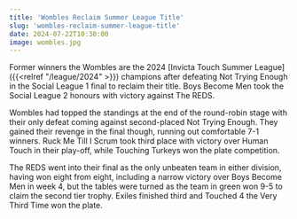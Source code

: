 ```yaml
---
title: 'Wombles Reclaim Summer League Title'
slug: 'wombles-reclaim-summer-league-title'
date: 2024-07-22T10:30:00
image: wombles.jpg
---
```

Former winners the Wombles are the 2024 [Invicta Touch Summer League]({{<relref "/league/2024" >}})
champions after defeating Not Trying Enough in the Social League 1 final to reclaim their title.
Boys Become Men took the Social League 2 honours with victory against The REDS.
<!--more-->
Wombles had topped the standings at the end of the round-robin stage with their only defeat coming
against second-placed Not Trying Enough. They gained their revenge in the final though, running out
comfortable 7-1 winners. Ruck Me Till I Scrum took third place with victory over Human Touch in
their play-off, while Touching Turkeys won the plate competition.

The REDS went into their final as the only unbeaten team in either division, having won eight from
eight, including a narrow victory over Boys Become Men in week 4, but the tables were turned as
the team in green won 9-5 to claim the second tier trophy. Exiles finished third and Touched 4 the
Very Third Time won the plate.
